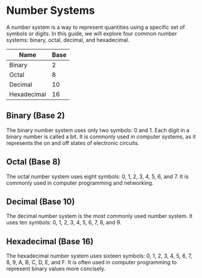 # Number Systems

A number system is a way to represent quantities using a specific set of symbols or digits. In this guide, we will explore four common number systems: binary, octal, decimal, and hexadecimal.

|Name|Base|
|---|---|
|Binary |2|
|Octal| 8|
|Decimal |10|
|Hexadecimal |16|

## Binary (Base 2)
The binary number system uses only two symbols: 0 and 1. Each digit in a binary number is called a bit. It is commonly used in computer systems, as it represents the on and off states of electronic circuits.

## Octal (Base 8)
The octal number system uses eight symbols: 0, 1, 2, 3, 4, 5, 6, and 7. It is commonly used in computer programming and networking.

## Decimal (Base 10)
The decimal number system is the most commonly used number system. It uses ten symbols: 0, 1, 2, 3, 4, 5, 6, 7, 8, and 9.

## Hexadecimal (Base 16)
The hexadecimal number system uses sixteen symbols: 0, 1, 2, 3, 4, 5, 6, 7, 8, 9, A, B, C, D, E, and F. It is often used in computer programming to represent binary values more concisely.
